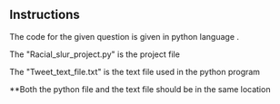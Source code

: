 ## Instructions

The code for the given question is given in python language .

The "Racial_slur_project.py" is the project file

The "Tweet_text_file.txt" is the text file used in the python program

**Both the python file and the text file should be in the same location
